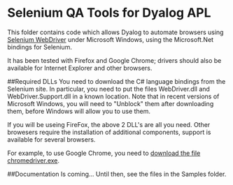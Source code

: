 Selenium QA Tools for Dyalog APL
=====
This folder contains code which allows Dyalog to automate browsers using [Selenium WebDriver](http://www.seleniumhq.org/)
under Microsoft Windows, using the Microsoft.Net bindings for Selenium.

It has been tested with Firefox and Google Chrome; drivers should also be available for Internet Explorer
and other browsers.

##Required DLLs
You need to download the C# language bindings from the Selenium site. In particular, you need
to put the files WebDriver.dll and WebDriver.Support.dll in a known location. Note that in recent versions of Microsoft Windows, you will need to "Unblock" them after downloading them, before Windows will allow you to use them.

If you will be useing FireFox, the above 2 DLL's are all you need. Other browesers require the installation of additional components, support is available for several browsers.

For example, to use Google Chrome, you need to [download the file chromedriver.exe](https://sites.google.com/a/chromium.org/chromedriver/downloads).

##Documentation
Is coming... Until then, see the files in the Samples folder.
